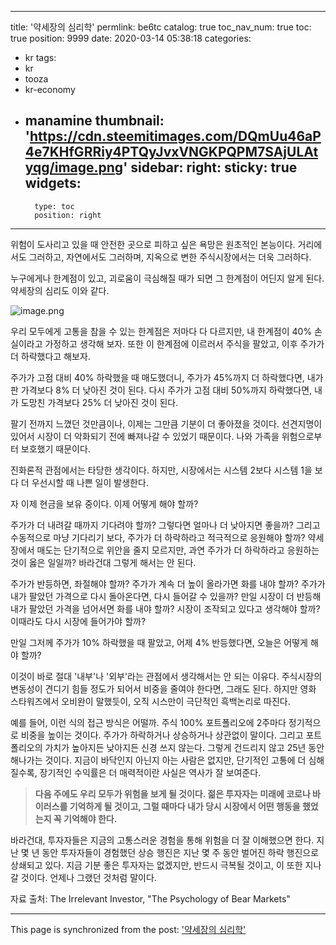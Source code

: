 
---
title: '약세장의 심리학'
permlink: be6tc
catalog: true
toc_nav_num: true
toc: true
position: 9999
date: 2020-03-14 05:38:18
categories:
- kr
tags:
- kr
- tooza
- kr-economy
- manamine
thumbnail: 'https://cdn.steemitimages.com/DQmUu46aP4e7KHfGRRiy4PTQyJvxVNGKPQPM7SAjULAtyqg/image.png'
sidebar:
    right:
        sticky: true
widgets:
    -
        type: toc
        position: right
---


위험이 도사리고 있을 때 안전한 곳으로 피하고 싶은 욕망은 원초적인 본능이다. 거리에서도 그러하고, 자연에서도 그러하며, 지옥으로 변한 주식시장에서는 더욱 그러하다.


누구에게나 한계점이 있고, 괴로움이 극심해질 때가 되면 그 한계점이 어딘지 알게 된다. 약세장의 심리도 이와 같다.



![image.png](https://cdn.steemitimages.com/DQmUu46aP4e7KHfGRRiy4PTQyJvxVNGKPQPM7SAjULAtyqg/image.png)



우리 모두에게 고통을 참을 수 있는 한계점은 저마다 다 다르지만, 내 한계점이 40% 손실이라고 가정하고 생각해 보자. 또한 이 한계점에 이르러서 주식을 팔았고, 이후 주가가 더 하락했다고 해보자.


주가가 고점 대비 40% 하락했을 때 매도했더니, 주가가 45%까지 더 하락했다면, 내가 판 가격보다 8% 더 낮아진 것이 된다. 다시 주가가 고점 대비 50%까지 하락했다면, 내가 도망친 가격보다 25% 더 낮아진 것이 된다.


팔기 전까지 느꼈던 것만큼이나, 이제는 그만큼 기분이 더 좋아졌을 것이다. 선견지명이 있어서 시장이 더 악화되기 전에 빠져나갈 수 있었기 때문이다. 나와 가족을 위험으로부터 보호했기 때문이다.


진화론적 관점에서는 타당한 생각이다. 하지만, 시장에서는 시스템 2보다 시스템 1을 보다 더 우선시할 때 나쁜 일이 발생한다.


자 이제 현금을 보유 중이다. 이제 어떻게 해야 할까?


주가가 더 내려갈 때까지 기다려야 할까? 그렇다면 얼마나 더 낮아지면 좋을까? 그리고 수동적으로 마냥 기다리기 보다, 주가가 더 하락하라고 적극적으로 응원해야 할까? 약세장에서 매도는 단기적으로 위안을 줄지 모르지만, 과연 주가가 더 하락하라고 응원하는 것이 옳은 일일까? 바라건대 그렇게 해서는 안 된다.


주가가 반등하면, 좌절해야 할까? 주가가 계속 더 높이 올라가면 화를 내야 할까? 주가가 내가 팔았던 가격으로 다시 돌아온다면, 다시 들어갈 수 있을까? 만일 시장이 더 반등해 내가 팔았던 가격을 넘어서면 화를 내야 할까? 시장이 조작되고 있다고 생각해야 할까? 이때라도 다시 시장에 들어가야 할까?


만일 그저께 주가가 10% 하락했을 때 팔았고, 어제 4% 반등했다면, 오늘은 어떻게 해야 할까?


이것이 바로 절대 '내부'나 '외부'라는 관점에서 생각해서는 안 되는 이유다. 주식시장의 변동성이 견디기 힘들 정도가 되어서 비중을 줄여야 한다면, 그래도 된다. 하지만 영화 스타워즈에서 오비완이 말했듯이, 오직 시스만이 극단적인 흑백논리로 따진다.


예를 들어, 이런 식의 접근 방식은 어떨까. 주식 100% 포트폴리오에 2주마다 정기적으로 비중을 높이는 것이다. 주가가 하락하거나 상승하거나 상관없이 말이다. 그리고 포트폴리오의 가치가 높아지든 낮아지든 신경 쓰지 않는다. 그렇게 건드리지 않고 25년 동안 해나가는 것이다. 지금이 바닥인지 아닌지 아는 사람은 없지만, 단기적인 고통에 더 심해질수록, 장기적인 수익률은 더 매력적이란 사실은 역사가 잘 보여준다.


>**다음 주에도 우리 모두가 위험을 보게 될 것이다. 젊은 투자자는 미래에 코로나 바이러스를 기억하게 될 것이고, 그럴 때마다 내가 당시 시장에서 어떤 행동을 했었는지 꼭 기억해야 한다.**


바라건대, 투자자들은 지금의 고통스러운 경험을 통해 위험을 더 잘 이해했으면 한다. 지난 몇 년 동안 투자자들이 경험했던 상승 행진은 지난 몇 주 동안 벌어진 하락 행진으로 상쇄되고 있다. 지금 기분 좋은 투자자는 없겠지만, 반드시 극복될 것이고, 이 또한 지나갈 것이다. 언제나 그랬던 것처럼 말이다.


자료 출처: The Irrelevant Investor, "The Psychology of Bear Markets"

- - -

This page is synchronized from the post: ['약세장의 심리학'](https://steemit.com/@pius.pius/be6tc)
